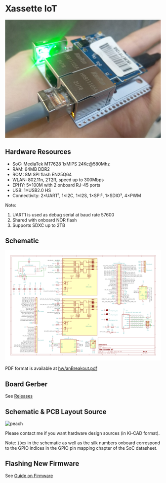 # Xassette IoT
![handy](img/handy.jpg)
## Hardware Resources
* SoC: MediaTek MT7628 1xMIPS 24Kc@580Mhz
* RAM: 64MB DDR2
* ROM: 8M SPI flash EN25Q64
* WLAN: 802.11n, 2T2R, speed up to 300Mbps
* EPHY: 5×100M with 2 onboard RJ-45 ports
* USB: 1×USB2.0 HS
* Connectivity: 2×UART¹, 1×I2C, 1×I2S, 1×SPI², 1×SDIO³, 4×PWM


Note:
1. UART1 is used as debug serial at baud rate 57600
2. Shared with onboard NOR flash
3. Supports SDXC up to 2TB

## Schematic
![sch](hw/schematic.png)


PDF format is available at [hw/anBreakout.pdf](hw/anBreakout.pdf)

## Board Gerber
See [Releases](https://github.com/SdtElectronics/Xassette-IoT/releases/)

## Schematic & PCB Layout Source
![peach](https://z3.ax1x.com/2021/08/15/fg78RH.jpg)


Please contact me if you want hardware design sources (in Ki-CAD format).


Note: `IOxx` in the schematic as well as the silk numbers onboard correspond to the GPIO indices in the GPIO pin mapping chapter of the SoC datasheet.

## Flashing New Firmware
See [Guide on Firmware](docs/fwGuide.md)